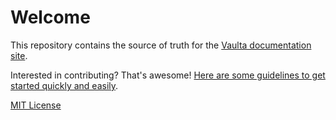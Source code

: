 # Welcome

This repository contains the source of truth for the [Vaulta documentation site](http://docs.vaulta.com/).

Interested in contributing? That's awesome!
[Here are some guidelines to get started quickly and easily](CONTRIBUTING.md).

[MIT License](LICENSE)
